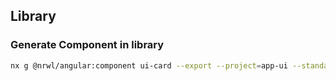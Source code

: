 ## Library

### Generate Component in library
```bash
nx g @nrwl/angular:component ui-card --export --project=app-ui --standalone
```
